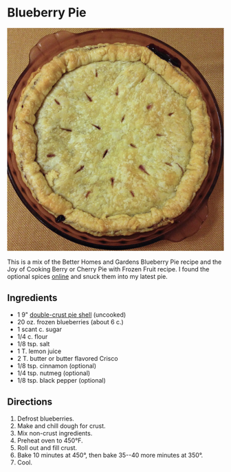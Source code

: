 [photographed]: ../indices/photographed.html

# Blueberry Pie

![blueberry pie](../images/blueberry2.png)

This is a mix of the Better Homes and Gardens Blueberry Pie recipe and the Joy of Cooking Berry or Cherry Pie with Frozen Fruit recipe.  I found the optional spices [online](http://localfoods.about.com/od/piestarts/r/spicedblueberrypie.htm) and snuck them into my latest pie.

## Ingredients

* 1 9" [double-crust pie shell](../pie/crust.md) (uncooked)
* 20 oz. frozen blueberries (about 6 c.)
* 1 scant c. sugar
* 1/4 c. flour
* 1/8 tsp. salt
* 1 T. lemon juice
* 2 T. butter or butter flavored Crisco
* 1/8 tsp. cinnamon (optional)
* 1/4 tsp. nutmeg (optional)
* 1/8 tsp. black pepper (optional)


## Directions

1. Defrost blueberries.
2. Make and chill dough for crust. 
3. Mix non-crust ingredients.
4. Preheat oven to 450°F.
5. Roll out and fill crust.
6. Bake 10 minutes at 450°, then bake 35--40 more minutes at 350°.
7. Cool.
